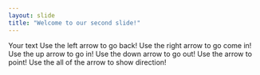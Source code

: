 ```yaml
---
layout: slide
title: "Welcome to our second slide!"
---
```

Your text
Use the left arrow to go back!
Use the right arrow to go come in!
Use the up arrow to go in!
Use the down arrow to go out!
Use the arrow to point!
Use the all of the arrow to show direction!
